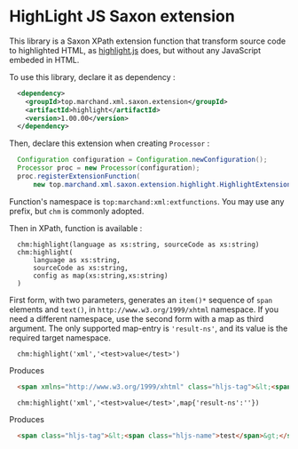 # HighLight JS Saxon extension

This library is a Saxon XPath extension function that transform source code to highlighted
HTML, as [highlight.js](https://highlightjs.org/) does, but without any JavaScript embeded
in HTML.

To use this library, declare it as dependency :
```xml
  <dependency>
    <groupId>top.marchand.xml.saxon.extension</groupId>
    <artifactId>highlight</artifactId>
    <version>1.00.00</version>
  </dependency>
```

Then, declare this extension when creating `Processor` :
```java
  Configuration configuration = Configuration.newConfiguration();
  Processor proc = new Processor(configuration);
  proc.registerExtensionFunction(
      new top.marchand.xml.saxon.extension.highlight.HighlightExtension());
```

Function's namespace is `top:marchand:xml:extfunctions`. You may use any prefix, but `chm` is commonly adopted.

Then in XPath, function is available :
```XQuery
  chm:highlight(language as xs:string, sourceCode as xs:string)
  chm:highlight(
      language as xs:string,
      sourceCode as xs:string,
      config as map(xs:string,xs:string)
  )
```

First form, with two parameters, generates an `item()*` sequence of `span` elements and `text()`, in `http://www.w3.org/1999/xhtml` namespace.
If you need a different namespace, use the second form with a map as third argument. The only supported map-entry is `'result-ns'`, and its value is the required target namespace.

```XQuery
  chm:highlight('xml','<test>value</test>')
```
Produces
```HTML
  <span xmlns="http://www.w3.org/1999/xhtml" class="hljs-tag">&lt;<span class="hljs-name">test</span>&gt;</span>value<span xmlns="http://www.w3.org/1999/xhtml" class="hljs-tag">&lt;/<span class="hljs-name">test</span>&gt;</span>
```
```XQuery
  chm:highlight('xml','<test>value</test>',map{'result-ns':''})
```
Produces
```HTML
  <span class="hljs-tag">&lt;<span class="hljs-name">test</span>&gt;</span>value<span class="hljs-tag">&lt;/<span class="hljs-name">test</span>&gt;</span>
```
